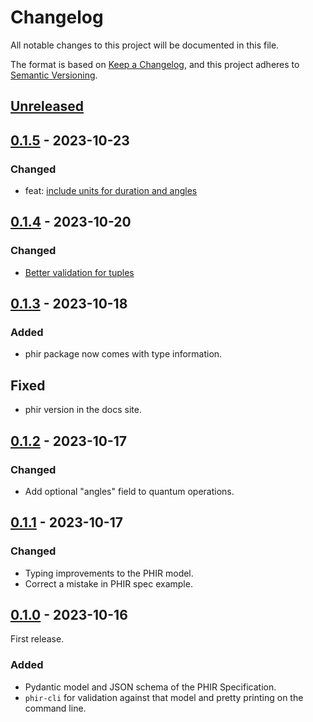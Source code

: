 # Changelog

All notable changes to this project will be documented in this file.

The format is based on [Keep a Changelog](https://keepachangelog.com/en/1.0.0/),
and this project adheres to [Semantic Versioning](https://semver.org/spec/v2.0.0.html).

## [Unreleased]

## [0.1.5] - 2023-10-23

### Changed

- feat: [include units for duration and angles](https://github.com/CQCL/phir/pull/9)

## [0.1.4] - 2023-10-20

### Changed

- [Better validation for tuples](https://github.com/CQCL/phir/pull/8)

## [0.1.3] - 2023-10-18

### Added

- phir package now comes with type information.

## Fixed

- phir version in the docs site.

## [0.1.2] - 2023-10-17

### Changed

- Add optional "angles" field to quantum operations.

## [0.1.1] - 2023-10-17

### Changed

- Typing improvements to the PHIR model.
- Correct a mistake in PHIR spec example.

## [0.1.0] - 2023-10-16

First release.

### Added

- Pydantic model and JSON schema of the PHIR Specification.
- `phir-cli` for validation against that model and pretty printing on the command line.

[0.1.0]: https://github.com/CQCL/phir/commits/v0.1.0
[0.1.1]: https://github.com/CQCL/phir/compare/v0.1.0...v0.1.1
[0.1.2]: https://github.com/CQCL/phir/compare/v0.1.1...v0.1.2
[0.1.3]: https://github.com/CQCL/phir/compare/v0.1.2...v0.1.3
[0.1.4]: https://github.com/CQCL/phir/compare/v0.1.3...v0.1.4
[0.1.5]: https://github.com/CQCL/phir/compare/v0.1.4...v0.1.5
[unreleased]: https://github.com/CQCL/phir/compare/v0.1.5...HEAD

<!-- markdownlint-configure-file {"MD024": {"siblings_only" : true}} -->
